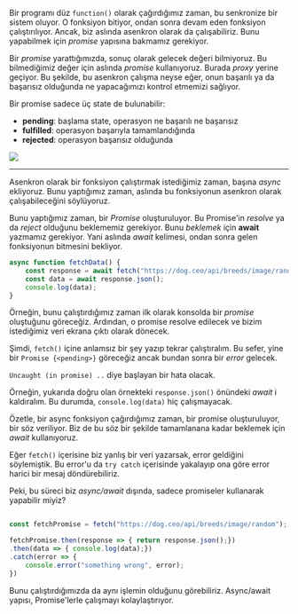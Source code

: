 Bir programı düz `function()` olarak çağırdığımız zaman, bu senkronize bir sistem oluyor. O fonksiyon bitiyor, ondan sonra devam eden fonksiyon çalıştırılıyor. Ancak, biz aslında asenkron olarak da çalışabiliriz. Bunu yapabilmek için *promise* yapısına bakmamız gerekiyor.

Bir *promise* yarattığımızda, sonuç olarak gelecek değeri bilmiyoruz. Bu bilmediğimiz değer için aslında *promise* kullanıyoruz. Burada *proxy* yerine geçiyor. Bu şekilde, bu asenkron çalışma neyse eğer, onun başarılı ya da başarısız olduğunda ne yapacağımızı kontrol etmemizi sağlıyor.

Bir promise sadece üç state de bulunabilir:
* **pending**: başlama state, operasyon ne başarılı ne başarısız
* **fulfilled**: operasyon başarıyla tamamlandığında
* **rejected**: operasyon başarısız olduğunda

![](https://developer.mozilla.org/en-US/docs/Web/JavaScript/Reference/Global_Objects/Promise/promises.png)

---

Asenkron olarak bir fonksiyon çalıştırmak istediğimiz zaman, başına *async* ekliyoruz. Bunu yaptığımız zaman, aslında bu fonksiyonun asenkron olarak çalışabileceğini söylüyoruz.

Bunu yaptığımız zaman, bir *Promise* oluşturuluyor. Bu Promise'in *resolve* ya da *reject* olduğunu beklememiz gerekiyor. Bunu *beklemek* için **await** yazmamız gerekiyor. Yani aslında *await* kelimesi, ondan sonra gelen fonksiyonun bitmesini bekliyor. 

```javascript
async function fetchData() {
    const response = await fetch("https://dog.ceo/api/breeds/image/random");
    const data = await response.json();
    console.log(data);
}
```

Örneğin, bunu çalıştırdığımız zaman ilk olarak konsolda bir *promise* oluştuğunu göreceğiz. Ardından, o promise resolve edilecek ve bizim istediğimiz veri ekrana çıktı olarak dönecek.

Şimdi, `fetch()` içine anlamsız bir şey yazıp tekrar çalıştıralım. Bu sefer, yine bir `Promise {<pending>}` göreceğiz ancak bundan sonra bir *error* gelecek.

`Uncaught (in promise) ..` diye başlayan bir hata olacak.

Örneğin, yukarıda doğru olan örnekteki `response.json()` önündeki *await* i kaldıralım. Bu durumda, `console.log(data)` hiç çalışmayacak.

Özetle, bir async fonksiyon çağırdığımız zaman, bir promise oluşturuluyor, bir söz veriliyor. Biz de bu söz bir şekilde tamamlanana kadar beklemek için *await* kullanıyoruz.

Eğer `fetch()` içerisine biz yanlış bir veri yazarsak, error geldiğini söylemiştik. Bu error'u da `try catch` içerisinde yakalayıp ona göre error harici bir mesaj döndürebiliriz. 

Peki, bu süreci biz *async/await* dışında, sadece promiseler kullanarak yapabilir miyiz?

```javascript

const fetchPromise = fetch("https://dog.ceo/api/breeds/image/random");

fetchPromise.then(response => { return response.json();})
.then(data => { console.log(data);})
.catch(error => {
    console.error("something wrong", error);
})
```

Bunu çalıştırdığımızda da aynı işlemin olduğunu görebiliriz.
Async/await yapısı, Promise'lerle çalışmayı kolaylaştırıyor.
